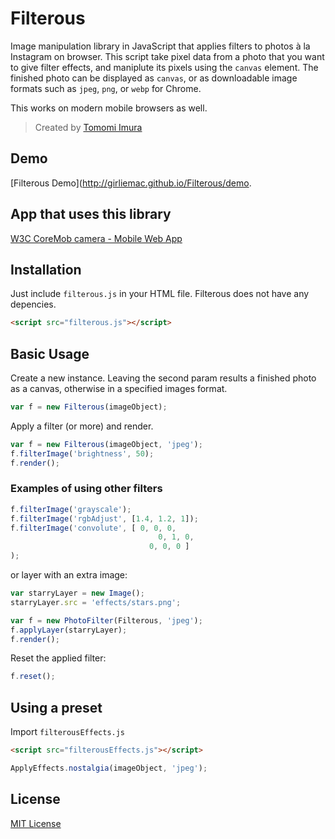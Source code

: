Filterous
=========


Image manipulation library in JavaScript that applies filters to photos à la Instagram on browser.
This script take pixel data from a photo that you want to give filter effects, and maniplute its pixels using the `canvas` element.
The finished photo can be displayed as `canvas`, or as downloadable image formats such as `jpeg`, `png`, or `webp` for Chrome.

This works on modern mobile browsers as well.

> Created by [Tomomi Imura](https://github.com/girliemac)



## Demo

[Filterous Demo](http://girliemac.github.io/Filterous/demo.

## App that uses this library

[W3C CoreMob camera - Mobile Web App](http://coremob.github.io/camera/vanilla/index.html)


## Installation

Just include `filterous.js` in your HTML file.
Filterous does not have any depencies.

```html
<script src="filterous.js"></script>
```

## Basic Usage

Create a new instance.
Leaving the second param results a finished photo as a canvas, otherwise in a specified images format.

```javascript
var f = new Filterous(imageObject);
```

Apply a filter (or more) and render.

```javascript
var f = new Filterous(imageObject, 'jpeg');
f.filterImage('brightness', 50);
f.render();
```

### Examples of using other filters

```javascript
f.filterImage('grayscale');
f.filterImage('rgbAdjust', [1.4, 1.2, 1]);
f.filterImage('convolute', [ 0, 0, 0,
	    	                     0, 1, 0,
	                           0, 0, 0 ]
);
```
or layer with an extra image:

```javascript
var starryLayer = new Image();
starryLayer.src = 'effects/stars.png';

var f = new PhotoFilter(Filterous, 'jpeg');
f.applyLayer(starryLayer);
f.render();
```

Reset the applied filter:

```javascript
f.reset();
```


## Using a preset

Import `filterousEffects.js`

```html
<script src="filterousEffects.js"></script>
```
```javascript
ApplyEffects.nostalgia(imageObject, 'jpeg');
```

## License

[MIT License](http://opensource.org/licenses/MIT)
